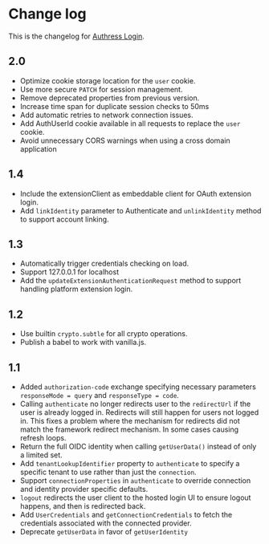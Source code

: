 # Change log
This is the changelog for [Authress Login](readme.md).

## 2.0 ##
* Optimize cookie storage location for the `user` cookie.
* Use more secure `PATCH` for session management.
* Remove deprecated properties from previous version.
* Increase time span for duplicate session checks to 50ms
* Add automatic retries to network connection issues.
* Add AuthUserId cookie available in all requests to replace the `user` cookie.
* Avoid unnecessary CORS warnings when using a cross domain application

## 1.4 ##
* Include the extensionClient as embeddable client for OAuth extension login.
* Add `linkIdentity` parameter to Authenticate and `unlinkIdentity` method to support account linking.

## 1.3 ##
* Automatically trigger credentials checking on load.
* Support 127.0.0.1 for localhost
* Add the `updateExtensionAuthenticationRequest` method to support handling platform extension login.

## 1.2 ##
* Use builtin `crypto.subtle` for all crypto operations.
* Publish a babel to work with vanilla.js.

## 1.1 ##
* Added `authorization-code` exchange specifying necessary parameters `responseMode = query` and `responseType = code`.
* Calling `authenticate` no longer redirects user to the `redirectUrl` if the user is already logged in. Redirects will still happen for users not logged in. This fixes a problem where the mechanism for redirects did not match the framework redirect mechanism. In some cases causing refresh loops.
* Return the full OIDC identity when calling `getUserData()` instead of only a limited set.
* Add `tenantLookupIdentifier` property to `authenticate` to specify a specific tenant to use rather than just the `connection`.
* Support `connectionProperties` in `authenticate` to override connection and identity provider specific defaults.
* `logout` redirects the user client to the hosted login UI to ensure logout happens, and then is redirected back.
* Add `UserCredentials` and `getConnectionCredentials` to fetch the credentials associated with the connected provider.
* Deprecate `getUserData` in favor of `getUserIdentity`

